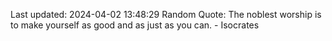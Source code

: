Last updated: 2024-04-02 13:48:29
Random Quote: The noblest worship is to make yourself as good and as just as you can. - Isocrates
